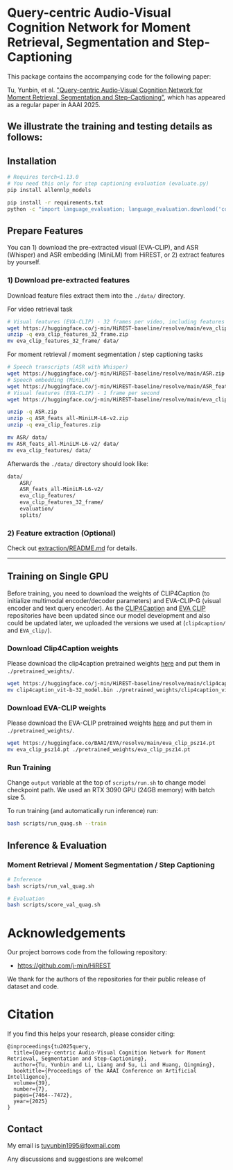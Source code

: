 # Query-centric Audio-Visual Cognition Network for  Moment Retrieval, Segmentation and Step-Captioning
This package contains the accompanying code for the following paper:

Tu, Yunbin, et al. ["Query-centric Audio-Visual Cognition Network for  Moment Retrieval, Segmentation and Step-Captioning"](https://arxiv.org/pdf/2412.13543), which has appeared as a regular paper in AAAI 2025. 

## We illustrate the training and testing details as follows:

## Installation


```bash
# Requires torch<1.13.0
# You need this only for step captioning evaluation (evaluate.py)
pip install allennlp_models

pip install -r requirements.txt
python -c "import language_evaluation; language_evaluation.download('coco')"
```

## Prepare Features

You can 1) download the pre-extracted visual (EVA-CLIP), and ASR (Whisper) and ASR embedding (MiniLM) from HiREST, or 2) extract features by yourself.


### 1) Download pre-extracted features
Download feature files extract them into the `./data/` directory.

For video retrieval task
```bash
# Visual features (EVA-CLIP) - 32 frames per video, including features from negative distractors
wget https://huggingface.co/j-min/HiREST-baseline/resolve/main/eva_clip_features_32_frame.zip
unzip -q eva_clip_features_32_frame.zip
mv eva_clip_features_32_frame/ data/
```

For moment retrieval / moment segmentation / step captioning tasks
```bash
# Speech transcripts (ASR with Whisper)
wget https://huggingface.co/j-min/HiREST-baseline/resolve/main/ASR.zip
# Speech embedding (MiniLM)
wget https://huggingface.co/j-min/HiREST-baseline/resolve/main/ASR_feats_all-MiniLM-L6-v2.zip
# Visual features (EVA-CLIP) - 1 frame per second
wget https://huggingface.co/j-min/HiREST-baseline/resolve/main/eva_clip_features.zip

unzip -q ASR.zip
unzip -q ASR_feats_all-MiniLM-L6-v2.zip
unzip -q eva_clip_features.zip

mv ASR/ data/
mv ASR_feats_all-MiniLM-L6-v2/ data/
mv eva_clip_features/ data/
```

Afterwards the `./data/` directory should look like: 
```bash
data/
    ASR/
    ASR_feats_all-MiniLM-L6-v2/
    eva_clip_features/
    eva_clip_features_32_frame/
    evaluation/
    splits/
```

### 2) Feature extraction (Optional)
Check out [extraction/README.md](extraction/README.md) for details.

<hr>

## Training on Single GPU

Before training, you need to download the weights of CLIP4Caption (to initialize multimodal encoder/decoder parameters) and EVA-CLIP-G (visual encoder and text query encoder).
As the [CLIP4Caption](https://github.com/liupeng0606/clip4caption) and [EVA CLIP](https://github.com/baaivision/EVA/tree/master/EVA-CLIP) repositories have been updated since our model development and also could be updated later, we uploaded the versions we used at (`clip4caption/` and `EVA_clip/`).


### Download Clip4Caption weights
Please download the clip4caption pretrained weights [here](https://drive.google.com/file/d/17p476sL5_KZoQ2h4e1TU7-qWH4VqzReT/view?usp=sharing) and put them in `./pretrained_weights/`.

```bash
wget https://huggingface.co/j-min/HiREST-baseline/resolve/main/clip4caption_vit-b-32_model.bin
mv clip4caption_vit-b-32_model.bin ./pretrained_weights/clip4caption_vit-b-32_model.bin
```

### Download EVA-CLIP weights
Please download the EVA-CLIP pretrained weights [here](https://huggingface.co/BAAI/EVA/blob/main/eva_clip_psz14.pt) and put them in `./pretrained_weights/`.

```bash
wget https://huggingface.co/BAAI/EVA/resolve/main/eva_clip_psz14.pt
mv eva_clip_psz14.pt ./pretrained_weights/eva_clip_psz14.pt
```


### Run Training
Change `output` variable at the top of `scripts/run.sh` to change model checkpoint path.
We used an RTX 3090 GPU (24GB memory) with batch size 5.

To run training (and automatically run inference) run:
```bash
bash scripts/run_quag.sh --train
```



## Inference & Evaluation

### Moment Retrieval / Moment Segmentation / Step Captioning

```bash
# Inference
bash scripts/run_val_quag.sh

# Evaluation
bash scripts/score_val_quag.sh
```


# Acknowledgements

Our project borrows code from the following repository:
- https://github.com/j-min/HiREST

We thank for the authors of the repositories for their public release of dataset and code.

# Citation
If you find this helps your research, please consider citing:
```
@inproceedings{tu2025query,
  title={Query-centric Audio-Visual Cognition Network for Moment Retrieval, Segmentation and Step-Captioning},
  author={Tu, Yunbin and Li, Liang and Su, Li and Huang, Qingming},
  booktitle={Proceedings of the AAAI Conference on Artificial Intelligence},
  volume={39},
  number={7},
  pages={7464--7472},
  year={2025}
}
```

## Contact
My email is tuyunbin1995@foxmail.com

Any discussions and suggestions are welcome!
